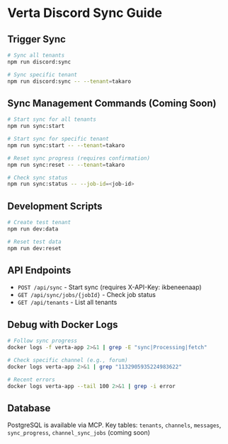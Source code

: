 # Verta Discord Sync Guide

## Trigger Sync
```bash
# Sync all tenants
npm run discord:sync

# Sync specific tenant
npm run discord:sync -- --tenant=takaro
```

## Sync Management Commands (Coming Soon)
```bash
# Start sync for all tenants
npm run sync:start

# Start sync for specific tenant  
npm run sync:start -- --tenant=takaro

# Reset sync progress (requires confirmation)
npm run sync:reset -- --tenant=takaro

# Check sync status
npm run sync:status -- --job-id=<job-id>
```

## Development Scripts
```bash
# Create test tenant
npm run dev:data

# Reset test data
npm run dev:reset
```

## API Endpoints
- `POST /api/sync` - Start sync (requires X-API-Key: ikbeneenaap)
- `GET /api/sync/jobs/{jobId}` - Check job status
- `GET /api/tenants` - List all tenants

## Debug with Docker Logs
```bash
# Follow sync progress
docker logs -f verta-app 2>&1 | grep -E "sync|Processing|fetch"

# Check specific channel (e.g., forum)
docker logs verta-app 2>&1 | grep "1132905935224983622"

# Recent errors
docker logs verta-app --tail 100 2>&1 | grep -i error
```

## Database
PostgreSQL is available via MCP. Key tables: `tenants`, `channels`, `messages`, `sync_progress`, `channel_sync_jobs` (coming soon)